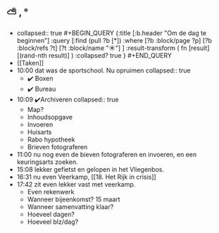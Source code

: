 ## ⛅ , °
- collapsed:: true
  #+BEGIN_QUERY 
  {:title [:b.header "Om de dag te beginnen"]
   :query [:find (pull ?b [*])
     :where 
       [?b :block/page ?p]
       [?b :block/refs ?t]
       [?t :block/name "☀️"]
   ]
   :result-transform ( fn [result] [(rand-nth result)] )
   :collapsed? true
  }
  #+END_QUERY
- [[Taken]]
- 10:00 dat was de sportschool. Nu opruimen
  collapsed:: true
	- ✔️ Boxen
	- ✔️ Bureau
- 10:09 ✔️Archiveren
  collapsed:: true
	- Map?
	- Inhoudsopgave
	- Invoeren
	- Huisarts
	- Rabo hypotheek
	- Brieven fotograferen
- 11:00 nu nog even de bieven fotograferen en invoeren, en een keuringsarts zoeken.
- 15:08 lekker gefietst en gelopen in het Vliegenbos.
- 16:31 nu even Veerkamp, [[18. Het Rijk in crisis]]
- 17:42 zit even lekker vast met veerkamp.
	- Even rekenwerk
	- Wanneer bijeenkomst? 15 maart
	- Wanneer samenvatting klaar?
	- Hoeveel dagen?
	- Hoeveel blz/dag?